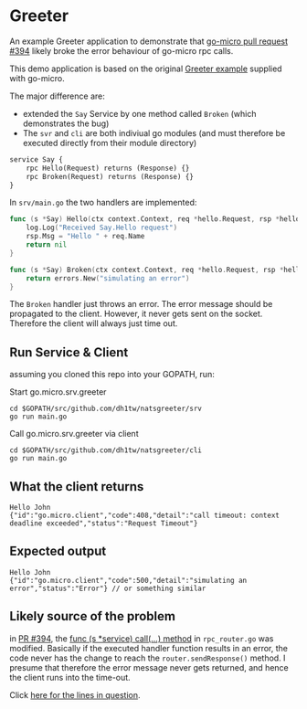# Greeter

An example Greeter application to demonstrate that [go-micro pull request #394](https://github.com/asim/go-micro/pull/396)
likely broke the error behaviour of go-micro rpc calls.

This demo application is based on the original [Greeter example](https://github.com/asim/go-micro/tree/master/examples/greeter)
supplied with go-micro.

The major difference are:
- extended the `Say` Service by one method called `Broken` (which demonstrates the bug)
- The `svr` and `cli` are both indiviual go modules (and must therefore be executed directly from their module directory)

```protobuf
service Say {
	rpc Hello(Request) returns (Response) {}
	rpc Broken(Request) returns (Response) {}
}
```

In `srv/main.go` the two handlers are implemented:

```go
func (s *Say) Hello(ctx context.Context, req *hello.Request, rsp *hello.Response) error {
	log.Log("Received Say.Hello request")
	rsp.Msg = "Hello " + req.Name
	return nil
}

func (s *Say) Broken(ctx context.Context, req *hello.Request, rsp *hello.Response) error {
	return errors.New("simulating an error")
}
```

The `Broken` handler just throws an error. The error message should be propagated to the client. However, it never
gets sent on the socket. Therefore the client will always just time out.

## Run Service & Client

assuming you cloned this repo into your GOPATH, run:

Start go.micro.srv.greeter
```shell
cd $GOPATH/src/github.com/dh1tw/natsgreeter/srv
go run main.go
```

Call go.micro.srv.greeter via client
```shell
cd $GOPATH/src/github.com/dh1tw/natsgreeter/cli
go run main.go
```

## What the client returns
```shell
Hello John
{"id":"go.micro.client","code":408,"detail":"call timeout: context deadline exceeded","status":"Request Timeout"}
```
## Expected output
```shell
Hello John
{"id":"go.micro.client","code":500,"detail":"simulating an error","status":"Error"} // or something similar
```

## Likely source of the problem

in [PR #394](https://github.com/asim/go-micro/pull/396/files), the [func (s *service) call(...) method](https://github.com/asim/go-micro/blob/bba3107ae13fb9ce9e273106c4543c5c50a460bc/server/rpc_router.go#L202) in `rpc_router.go` was modified. Basically if the
executed handler function results in an error, the code never has the change to reach the `router.sendResponse()` method.
I presume that therefore the error message never gets returned, and hence the client runs into the time-out.

Click [here for the lines in question](https://github.com/asim/go-micro/blob/bba3107ae13fb9ce9e273106c4543c5c50a460bc/server/rpc_router.go#L239-L245).